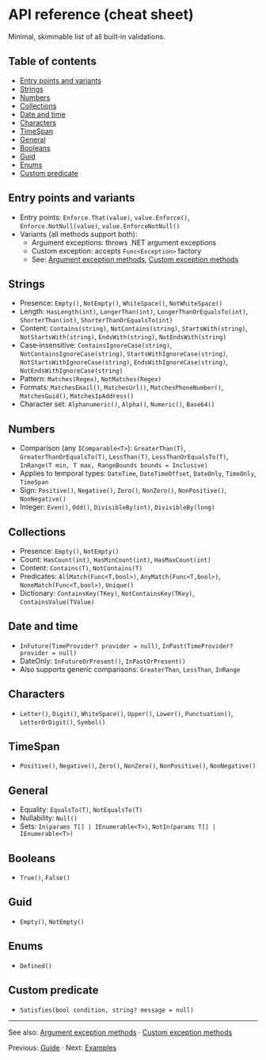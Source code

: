 # API reference (cheat sheet)

Minimal, skimmable list of all built‑in validations.

## Table of contents

- [Entry points and variants](#entry-points-and-variants)
- [Strings](#strings)
- [Numbers](#numbers)
- [Collections](#collections)
- [Date and time](#date-and-time)
- [Characters](#characters)
- [TimeSpan](#timespan)
- [General](#general)
- [Booleans](#booleans)
- [Guid](#guid)
- [Enums](#enums)
- [Custom predicate](#custom-predicate)

## Entry points and variants

- Entry points: `Enforce.That(value)`, `value.Enforce()`, `Enforce.NotNull(value)`, `value.EnforceNotNull()`
- Variants (all methods support both):
  - Argument exceptions: throws .NET argument exceptions
  - Custom exception: accepts `Func<Exception>` factory
  - See: [Argument exception methods](reference/argument-exception-methods.md), [Custom exception methods](reference/custom-exception-methods.md)

## Strings

- Presence: `Empty()`, `NotEmpty()`, `WhiteSpace()`, `NotWhiteSpace()`
- Length: `HasLength(int)`, `LongerThan(int)`, `LongerThanOrEqualsTo(int)`, `ShorterThan(int)`, `ShorterThanOrEqualsTo(int)`
- Content: `Contains(string)`, `NotContains(string)`, `StartsWith(string)`, `NotStartsWith(string)`, `EndsWith(string)`, `NotEndsWith(string)`
- Case‑insensitive: `ContainsIgnoreCase(string)`, `NotContainsIgnoreCase(string)`, `StartsWithIgnoreCase(string)`, `NotStartsWithIgnoreCase(string)`, `EndsWithIgnoreCase(string)`, `NotEndsWithIgnoreCase(string)`
- Pattern: `Matches(Regex)`, `NotMatches(Regex)`
- Formats: `MatchesEmail()`, `MatchesUrl()`, `MatchesPhoneNumber()`, `MatchesGuid()`, `MatchesIpAddress()`
- Character set: `Alphanumeric()`, `Alpha()`, `Numeric()`, `Base64()`

## Numbers

- Comparison (any `IComparable<T>`): `GreaterThan(T)`, `GreaterThanOrEqualsTo(T)`, `LessThan(T)`, `LessThanOrEqualsTo(T)`, `InRange(T min, T max, RangeBounds bounds = Inclusive)`
- Applies to temporal types: `DateTime`, `DateTimeOffset`, `DateOnly`, `TimeOnly`, `TimeSpan`
- Sign: `Positive()`, `Negative()`, `Zero()`, `NonZero()`, `NonPositive()`, `NonNegative()`
- Integer: `Even()`, `Odd()`, `DivisibleBy(int)`, `DivisibleBy(long)`

## Collections

- Presence: `Empty()`, `NotEmpty()`
- Count: `HasCount(int)`, `HasMinCount(int)`, `HasMaxCount(int)`
- Content: `Contains(T)`, `NotContains(T)`
- Predicates: `AllMatch(Func<T,bool>)`, `AnyMatch(Func<T,bool>)`, `NoneMatch(Func<T,bool>)`, `Unique()`
- Dictionary: `ContainsKey(TKey)`, `NotContainsKey(TKey)`, `ContainsValue(TValue)`

## Date and time

- `InFuture(TimeProvider? provider = null)`, `InPast(TimeProvider? provider = null)`
- DateOnly: `InFutureOrPresent()`, `InPastOrPresent()`
- Also supports generic comparisons: `GreaterThan`, `LessThan`, `InRange`

## Characters

- `Letter()`, `Digit()`, `WhiteSpace()`, `Upper()`, `Lower()`, `Punctuation()`, `LetterOrDigit()`, `Symbol()`

## TimeSpan

- `Positive()`, `Negative()`, `Zero()`, `NonZero()`, `NonPositive()`, `NonNegative()`

## General

- Equality: `EqualsTo(T)`, `NotEqualsTo(T)`
- Nullability: `Null()`
- Sets: `In(params T[] | IEnumerable<T>)`, `NotIn(params T[] | IEnumerable<T>)`

## Booleans

- `True()`, `False()`

## Guid

- `Empty()`, `NotEmpty()`

## Enums

- `Defined()`

## Custom predicate

- `Satisfies(bool condition, string? message = null)`

---

See also: [Argument exception methods](reference/argument-exception-methods.md) · [Custom exception methods](reference/custom-exception-methods.md)

Previous: [Guide](guide.md) · Next: [Examples](examples.md)


